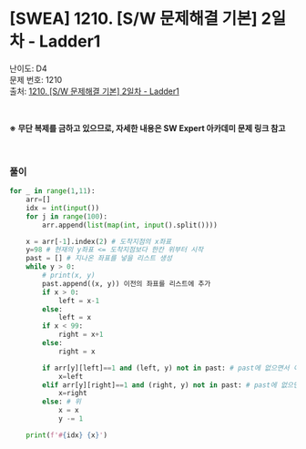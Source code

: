# [SWEA] 1210. [S/W 문제해결 기본] 2일차 - Ladder1

난이도: D4</br>
문제 번호: 1210</br>
출처: [1210. \[S/W 문제해결 기본\] 2일차 - Ladder1](https://swexpertacademy.com/main/code/problem/problemDetail.do?contestProbId=AV14ABYKADACFAYh)</br>

</br>

**※ 무단 복제를 금하고 있으므로, 
    자세한 내용은 SW Expert 아카데미 문제 링크 참고**

</br>

### 풀이

```python
for _ in range(1,11):
    arr=[]
    idx = int(input())
    for j in range(100):
        arr.append(list(map(int, input().split())))

    x = arr[-1].index(2) # 도착지점의 x좌표
    y=98 # 현재의 y좌표 <= 도착지점보다 한칸 위부터 시작
    past = [] # 지나온 좌표를 넣을 리스트 생성
    while y > 0:
        # print(x, y)
        past.append((x, y)) 이전의 좌표를 리스트에 추가
        if x > 0:
            left = x-1
        else:
            left = x
        if x < 99:
            right = x+1
        else:
            right = x

        if arr[y][left]==1 and (left, y) not in past: # past에 없으면서 이동 가능한 경우(왼쪽)
            x=left
        elif arr[y][right]==1 and (right, y) not in past: # past에 없으면서 이동 가능한 경우(오른쪽)
            x=right
        else: # 위
            x = x
            y -= 1

    print(f'#{idx} {x}')
```